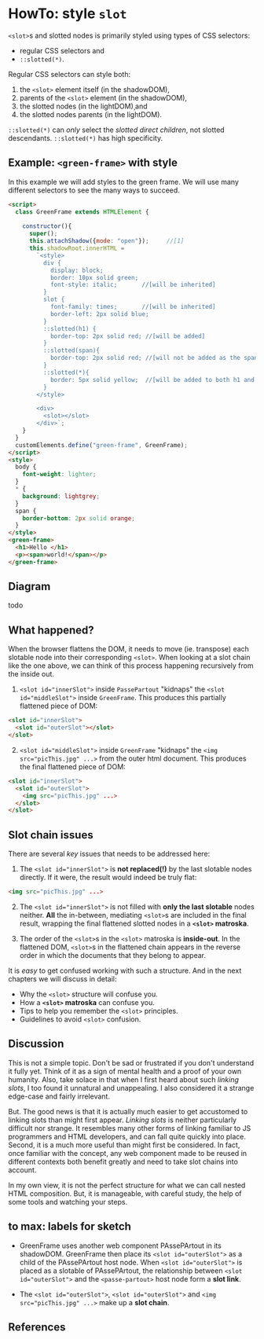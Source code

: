 # HowTo: style `slot`

`<slot>`s and slotted nodes is primarily styled using types of CSS selectors:
 * regular CSS selectors and
 * `::slotted(*)`.

Regular CSS selectors can style both:
1. the `<slot>` element itself (in the shadowDOM), 
2. parents of the `<slot>` element (in the shadowDOM),
3. the slotted nodes (in the lightDOM)¸and
4. the slotted nodes parents (in the lightDOM).

`::slotted(*)` can *only* select the *slotted direct children*,
not slotted descendants.
`::slotted(*)` has high specificity.

## Example: `<green-frame>` with style

In this example we will add styles to the green frame.
We will use many different selectors to see the many ways to succeed.

```html
<script>
  class GreenFrame extends HTMLElement {       
    
    constructor(){
      super();
      this.attachShadow({mode: "open"});     //[1]
      this.shadowRoot.innerHTML =             
        `<style>
          div {
            display: block;                                  
            border: 10px solid green;
            font-style: italic;       //[will be inherited]
          }
          slot {
            font-family: times;       //[will be inherited]
            border-left: 2px solid blue;
          }
          ::slotted(h1) {
            border-top: 2px solid red; //[will be added]
          }
          ::slotted(span){
            border-top: 2px solid red; //[will not be added as the span is a slotted descendant]
          }
          ::slotted(*){
            border: 5px solid yellow;  //[will be added to both h1 and p]
          }
        </style>

        <div>
          <slot></slot>
        </div>`;
    }
  }
  customElements.define("green-frame", GreenFrame);
</script>
<style>
  body {
    font-weight: lighter;
  }
  * {
    background: lightgrey;
  }
  span {
    border-bottom: 2px solid orange;
  }
</style>
<green-frame>
  <h1>Hello </h1>
  <p><span>world!</span></p>
</green-frame>
```

## Diagram

todo

## What happened?

When the browser flattens the DOM, it needs to move (ie. transpose) each slotable node into
their corresponding `<slot>`. When looking at a slot chain like the one above, 
we can think of this process happening recursively from the inside out.

1. `<slot id="innerSlot">` inside `PassePartout` "kidnaps" the `<slot id="middleSlot">` 
   inside `GreenFrame`. This produces this partially flattened piece of DOM:
```html
<slot id="innerSlot">
  <slot id="outerSlot"></slot>
</slot>
```

2. `<slot id="middleSlot">` inside `GreenFrame` "kidnaps" the `<img src="picThis.jpg" ...>`
   from the outer html document. This produces the final flattened piece of DOM:
```html
<slot id="innerSlot">
  <slot id="outerSlot">
    <img src="picThis.jpg" ...>
  </slot>
</slot>
```

## Slot chain issues

There are several *key* issues that needs to be addressed here:

1. The `<slot id="innerSlot">` is **not replaced(!)** by the last slotable nodes directly.
   If it were, the result would indeed be truly flat:
```html
<img src="picThis.jpg" ...>
```

2. The `<slot id="innerSlot">` is not filled with **only the last slotable** nodes neither.
   **All** the in-between, mediating `<slot>`s are included in the final result, 
   wrapping the final flattened slotted nodes in a **`<slot>` matroska**.

3. The order of the `<slot>`s in the `<slot>` matroska is **inside-out**.
   In the flattened DOM, `<slot>`s in the flattened chain appears in the reverse order in 
   which the documents that they belong to appear. 

It is *easy* to get confused working with such a structure. And in the next chapters we will discuss in
detail:
 * Why the `<slot>` structure will confuse you. 
 * How a **`<slot>` matroska** can confuse you.
 * Tips to help you remember the `<slot>` principles. 
 * Guidelines to avoid `<slot>` confusion.

## Discussion 
This is not a simple topic. Don't be sad or frustrated if you don't understand it fully yet.
Think of it as a sign of mental health and a proof of your own humanity.
Also, take solace in that when I first heard about such *linking slots*, 
I too found it unnatural and unappealing.
I also considered it a strange edge-case and fairly irrelevant. 

But. The good news is that it is actually much easier to get accustomed to linking slots than
might first appear.
*Linking slots* is neither particularly difficult nor strange.
It resembles many other forms of linking familiar to JS programmers and HTML developers, and 
can fall quite quickly into place.
Second, it is a much more useful than might first be considered.
In fact, once familiar with the concept, any web component made to be reused in different contexts
both benefit greatly and need to take slot chains into account.

In my own view, it is not the perfect structure for what we can call nested HTML composition.
But, it is manageable, with careful study, the help of some tools and watching your steps.

## to max: labels for sketch

* GreenFrame uses another web component PAssePArtout in its shadowDOM.
GreenFrame then place its `<slot id="outerSlot">` as a child of the PAssePArtout host node.
When `<slot id="outerSlot">` is placed as a slotable of PAssePArtout, 
the relationship between `<slot id="outerSlot">` and the `<passe-partout>` host node
form a **slot link**.

* The `<slot id="outerSlot">`, `<slot id="outerSlot">` and `<img src="picThis.jpg" ...>` make 
up a **slot chain**.

## References
 

 